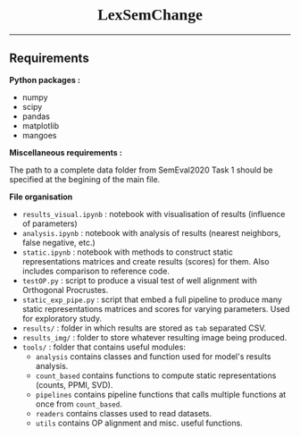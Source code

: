 # <center style='font-family:serif'> LexSemChange </center>

---
## Requirements
**Python packages :**

- numpy
- scipy
- pandas
- matplotlib
- mangoes

**Miscellaneous requirements :**

The path to a complete data folder from SemEval2020 Task 1 should be specified at the begining of the main file.

**File organisation**
- `results_visual.ipynb` : notebook with visualisation of results (influence of parameters)
- `analysis.ipynb` : notebook with analysis of results (nearest neighbors, false negative, etc.)
- `static.ipynb` : notebook with methods to construct static representations matrices and create results (scores) for them.  Also includes comparison to reference code.
- `testOP.py` : script to produce a visual test of well alignment with Orthogonal Procrustes.
- `static_exp_pipe.py` : script that embed a full pipeline to produce many static representations matrices and scores for varying parameters. Used for exploratory study.
- `results/` : folder in which results are stored as `tab` separated CSV.
- `results_img/` : folder to store whatever resulting image being produced.
- `tools/` : folder that contains useful modules:
    - `analysis` contains classes and function used for model's results analysis.
    - `count_based` contains functions to compute static representations (counts, PPMI, SVD).
    - `pipelines` contains pipeline functions that calls multiple functions at once from `count_based`.
    - `readers` contains classes used to read datasets.
    - `utils` contains OP alignment and misc. useful functions.

